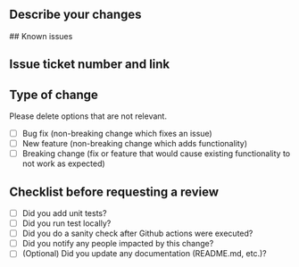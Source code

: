 ## Describe your changes

## Known issues

## Issue ticket number and link

## Type of change

Please delete options that are not relevant.

- [ ] Bug fix (non-breaking change which fixes an issue)
- [ ] New feature (non-breaking change which adds functionality)
- [ ] Breaking change (fix or feature that would cause existing functionality to not work as expected)

## Checklist before requesting a review

- [ ] Did you add unit tests?
- [ ] Did you run test locally?
- [ ] Did you do a sanity check after Github actions were executed?
- [ ] Did you notify any people impacted by this change?
- [ ] (Optional) Did you update any documentation (README.md, etc.)?
